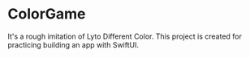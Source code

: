 # ColorGame

It's a rough imitation of Lyto Different Color.
This project is created for practicing building an app with SwiftUI.
